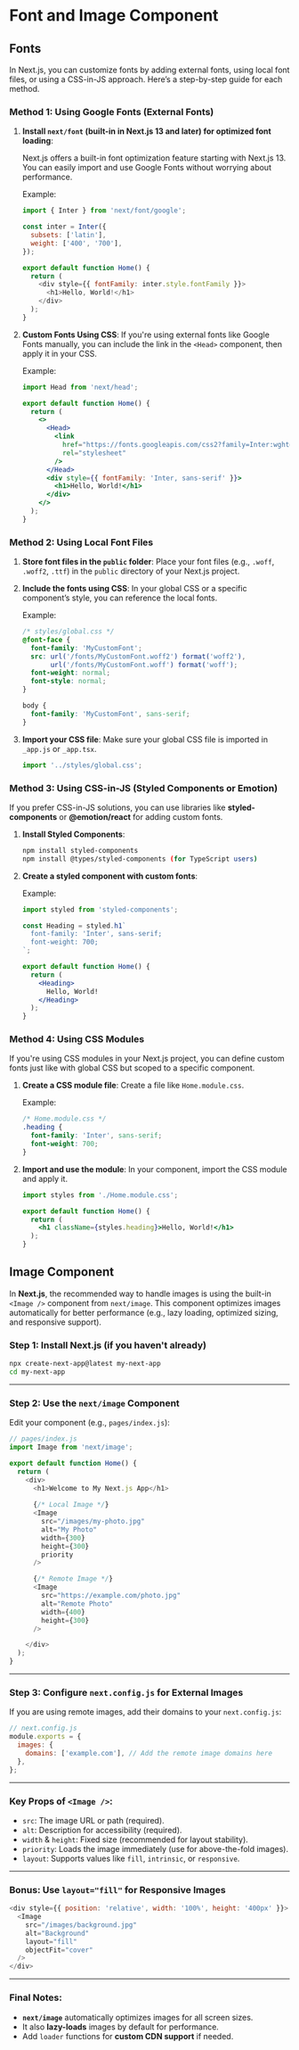 # Font and Image Component
## Fonts
In Next.js, you can customize fonts by adding external fonts, using local font files, or using a CSS-in-JS approach. Here’s a step-by-step guide for each method.

### Method 1: Using Google Fonts (External Fonts)

1. **Install `next/font` (built-in in Next.js 13 and later) for optimized font loading**:
   
   Next.js offers a built-in font optimization feature starting with Next.js 13. You can easily import and use Google Fonts without worrying about performance.

   Example:
   ```js
   import { Inter } from 'next/font/google';

   const inter = Inter({
     subsets: ['latin'],
     weight: ['400', '700'],
   });

   export default function Home() {
     return (
       <div style={{ fontFamily: inter.style.fontFamily }}>
         <h1>Hello, World!</h1>
       </div>
     );
   }
   ```

2. **Custom Fonts Using CSS**:
   If you're using external fonts like Google Fonts manually, you can include the link in the `<Head>` component, then apply it in your CSS.

   Example:
   ```jsx
   import Head from 'next/head';

   export default function Home() {
     return (
       <>
         <Head>
           <link
             href="https://fonts.googleapis.com/css2?family=Inter:wght@400;700&display=swap"
             rel="stylesheet"
           />
         </Head>
         <div style={{ fontFamily: 'Inter, sans-serif' }}>
           <h1>Hello, World!</h1>
         </div>
       </>
     );
   }
   ```

### Method 2: Using Local Font Files

1. **Store font files in the `public` folder**: Place your font files (e.g., `.woff`, `.woff2`, `.ttf`) in the `public` directory of your Next.js project.

2. **Include the fonts using CSS**:
   In your global CSS or a specific component’s style, you can reference the local fonts.

   Example:
   ```css
   /* styles/global.css */
   @font-face {
     font-family: 'MyCustomFont';
     src: url('/fonts/MyCustomFont.woff2') format('woff2'),
          url('/fonts/MyCustomFont.woff') format('woff');
     font-weight: normal;
     font-style: normal;
   }

   body {
     font-family: 'MyCustomFont', sans-serif;
   }
   ```

3. **Import your CSS file**:
   Make sure your global CSS file is imported in `_app.js` or `_app.tsx`.

   ```jsx
   import '../styles/global.css';
   ```

### Method 3: Using CSS-in-JS (Styled Components or Emotion)

If you prefer CSS-in-JS solutions, you can use libraries like **styled-components** or **@emotion/react** for adding custom fonts.

1. **Install Styled Components**:
   ```bash
   npm install styled-components
   npm install @types/styled-components (for TypeScript users)
   ```

2. **Create a styled component with custom fonts**:

   Example:
   ```jsx
   import styled from 'styled-components';

   const Heading = styled.h1`
     font-family: 'Inter', sans-serif;
     font-weight: 700;
   `;

   export default function Home() {
     return (
       <Heading>
         Hello, World!
       </Heading>
     );
   }
   ```

### Method 4: Using CSS Modules

If you're using CSS modules in your Next.js project, you can define custom fonts just like with global CSS but scoped to a specific component.

1. **Create a CSS module file**:
   Create a file like `Home.module.css`.

   Example:
   ```css
   /* Home.module.css */
   .heading {
     font-family: 'Inter', sans-serif;
     font-weight: 700;
   }
   ```

2. **Import and use the module**:
   In your component, import the CSS module and apply it.

   ```jsx
   import styles from './Home.module.css';

   export default function Home() {
     return (
       <h1 className={styles.heading}>Hello, World!</h1>
     );
   }
   ```

## Image Component
In **Next.js**, the recommended way to handle images is using the built-in `<Image />` component from `next/image`. This component optimizes images automatically for better performance (e.g., lazy loading, optimized sizing, and responsive support).

### **Step 1: Install Next.js (if you haven't already)**
```bash
npx create-next-app@latest my-next-app
cd my-next-app
```

---

### **Step 2: Use the `next/image` Component**
Edit your component (e.g., `pages/index.js`):

```javascript
// pages/index.js
import Image from 'next/image';

export default function Home() {
  return (
    <div>
      <h1>Welcome to My Next.js App</h1>
      
      {/* Local Image */}
      <Image 
        src="/images/my-photo.jpg" 
        alt="My Photo" 
        width={300} 
        height={300} 
        priority 
      />

      {/* Remote Image */}
      <Image 
        src="https://example.com/photo.jpg" 
        alt="Remote Photo" 
        width={400} 
        height={300} 
      />

    </div>
  );
}
```

---

### **Step 3: Configure `next.config.js` for External Images**
If you are using remote images, add their domains to your `next.config.js`:

```javascript
// next.config.js
module.exports = {
  images: {
    domains: ['example.com'], // Add the remote image domains here
  },
};
```

---

### **Key Props of `<Image />`:**
- `src`: The image URL or path (required).
- `alt`: Description for accessibility (required).
- `width` & `height`: Fixed size (recommended for layout stability).
- `priority`: Loads the image immediately (use for above-the-fold images).
- `layout`: Supports values like `fill`, `intrinsic`, or `responsive`.

---

### **Bonus: Use `layout="fill"` for Responsive Images**
```javascript
<div style={{ position: 'relative', width: '100%', height: '400px' }}>
  <Image 
    src="/images/background.jpg" 
    alt="Background" 
    layout="fill" 
    objectFit="cover"
  />
</div>
```

---

### **Final Notes**:
- **`next/image`** automatically optimizes images for all screen sizes.
- It also **lazy-loads** images by default for performance.
- Add `loader` functions for **custom CDN support** if needed.
